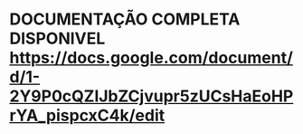 # DOCUMENTAÇÃO COMPLETA DISPONIVEL https://docs.google.com/document/d/1-2Y9P0cQZIJbZCjvupr5zUCsHaEoHPrYA_pispcxC4k/edit
